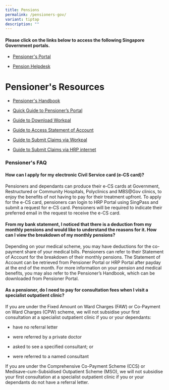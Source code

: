 ```yaml
---
title: Pensions
permalink: /pensioners-gov/
variant: tiptap
description: ""
---
```

<h4><strong>Please click on the links below to access the following Singapore Government portals.</strong></h4>
<ul data-tight="true" class="tight">
<li>
<p><a href="https://www.hrp.gov.sg/" rel="noopener nofollow" target="_blank">Pensioner's Portal</a>
</p>
</li>
<li>
<p><a href="https://app.helpdesk.agd.gov.sg/public_user/common/Helpdesk.aspx?Cs91gGZjsuz/ndWcDIkGhKw0VAx37y8uLLcpTMec57Sn/wDM7lEgQ8unvajDYEUx" rel="noopener nofollow" target="_blank">Pension Helpdesk</a>
</p>
</li>
</ul>
<h1>Pensioner's Resources</h1>
<ul data-tight="true" class="tight">
<li>
<p><a href="/files/Pensioner_Handbook_28022025.pdf" rel="noopener noreferrer nofollow" target="_blank">Pensioner's Handbook</a>
</p>
</li>
<li>
<p><a href="/files/Pensioners &amp; Vendors/Updated_Copy_of_Digital_Essentials_for_Pensioners_A4.pdf" rel="noopener noreferrer nofollow" target="_blank">Quick Guide to Pensioner’s Portal</a>
</p>
</li>
<li>
<p><a href="/files/Pensioners &amp; Vendors/Pensioner_s_Guide_to_Download_Workpal__Updated_.pdf" rel="noopener noreferrer nofollow" target="_blank">Guide to Download Workpal</a>
</p>
</li>
<li>
<p><a href="/files/Pensioners &amp; Vendors/Pensioner_s_Guide_to_Access_Statement_of_Account.pdf" rel="noopener noreferrer nofollow" target="_blank">Guide to Access Statement of Account</a>
</p>
</li>
<li>
<p><a href="/files/Pensioners &amp; Vendors/Pensioner_s_Guide_to_Submit_Claims_via_Workpal.pdf" rel="noopener noreferrer nofollow" target="_blank">Guide to Submit Claims via Workpal</a>
</p>
</li>
<li>
<p><a href="/files/Pensioners &amp; Vendors/Pensioner_s_Guide_to_Submit_Claims_via_HRP_internet.pdf" rel="noopener noreferrer nofollow" target="_blank">Guide to Submit Claims via HRP internet</a>
</p>
</li>
</ul>
<h3>Pensioner's FAQ</h3>
<h4>How can I apply for my electronic Civil Service card (e-CS card)?</h4>
<p>Pensioners and dependants can produce their e-CS cards at Government,
Restructured or Community Hospitals, Polyclinics and MBS@Gov clinics, to
enjoy the benefits of not having to pay for their treatment upfront. To
apply for the e-CS card, pensioners can login to HRP Portal using SingPass
and submit a request for e-CS card. Pensioners will be required to indicate
their preferred email in the request to receive the e-CS card.</p>
<h4>From my bank statement, I noticed that there is a deduction from my monthly pensions and would like to understand the reasons for it. How can I view the breakdown of my monthly pensions?</h4>
<p>Depending on your medical scheme, you may have deductions for the co-payment
share of your medical bills. Pensioners can refer to their Statement of
Account for the breakdown of their monthly pensions. The Statement of Account
can be retrieved from Pensioner Portal or HRP Portal after payday at the
end of the month. For more information on your pension and medical benefits,
you may also refer to the Pensioner’s Handbook, which can be downloaded
from Pensioner Portal.</p>
<h4>As a pensioner, do I need to pay for consultation fees when I visit a specialist outpatient clinic?</h4>
<p>If you are under the Fixed Amount on Ward Charges (FAW) or Co-Payment
on Ward Charges (CPW) scheme, we will not subsidise your first consultation
at a specialist outpatient clinic if you or your dependants:</p>
<ul data-tight="true" class="tight">
<li>
<p>have no referral letter</p>
</li>
<li>
<p>were referred by a private doctor</p>
</li>
<li>
<p>asked to see a specified consultant; or</p>
</li>
<li>
<p>were referred to a named consultant</p>
</li>
</ul>
<p>If you are under the Comprehensive Co-Payment Scheme (CCS) or Medisave-cum-Subsidised
Outpatient Scheme (MSO), we will not subsidise your first consultation
at a specialist outpatient clinic if you or your dependants do not have
a referral letter.</p>